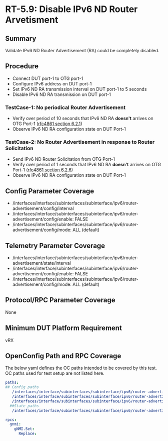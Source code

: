 # RT-5.9: Disable IPv6 ND Router Arvetisment

## Summary

Validate IPv6 ND Router Advertisement (RA) could be completely disabled.

## Procedure
*   Connect DUT port-1 to OTG port-1
*   Configure IPv6 address on DUT port-1
*   Set IPv6 ND RA transmission interval on DUT port-1 to 5 seconds
*   Disable IPv6 ND RA transmission on DUT port-1

### TestCase-1: No periodical Router Advertisement

*   Verify over period of 10 seconds that IPv6 ND RA **doesn't** arrives on OTG Port-1 ([rfc4861 section 6.2.1](https://datatracker.ietf.org/doc/html/rfc4861#section-6.2.1))
*   Observe IPv6 ND RA configuration state on DUT Port-1

### TestCase-2: No Router Advertisement in response to Router Solicitation

*   Send IPv6 ND Router Solicitation from OTG Port-1
*   Verify over period of 1 seconds that IPv6 ND RA **doesn't** arrives on OTG Port-1  ([rfc4861 section 6.2.6](https://datatracker.ietf.org/doc/html/rfc4861#section-6.2.6))
*   Observe IPv6 ND RA configuration state on DUT Port-1

## Config Parameter Coverage

*   /interfaces/interface/subinterfaces/subinterface/ipv6/router-advertisement/config/interval
*   /interfaces/interface/subinterfaces/subinterface/ipv6/router-advertisement/config/enable: FALSE
*   /interfaces/interface/subinterfaces/subinterface/ipv6/router-advertisement/config/mode:   ALL (default)
  
## Telemetry Parameter Coverage

*   /interfaces/interface/subinterfaces/subinterface/ipv6/router-advertisement/state/interval
*   /interfaces/interface/subinterfaces/subinterface/ipv6/router-advertisement/config/enable: FALSE
*   /interfaces/interface/subinterfaces/subinterface/ipv6/router-advertisement/config/mode:   ALL (default)

## Protocol/RPC Parameter Coverage

None

## Minimum DUT Platform Requirement

vRX


## OpenConfig Path and RPC Coverage

The below yaml defines the OC paths intended to be covered by this test. OC
paths used for test setup are not listed here.

```yaml
paths:
## Config paths
   /interfaces/interface/subinterfaces/subinterface/ipv6/router-advertisement/config/interval:
   /interfaces/interface/subinterfaces/subinterface/ipv6/router-advertisement/config/enable:
   /interfaces/interface/subinterfaces/subinterface/ipv6/router-advertisement/config/mode:
  ##State paths
   /interfaces/interface/subinterfaces/subinterface/ipv6/router-advertisement/state/interval:

rpcs:
  gnmi:
    gNMI.Set:
      Replace:
```